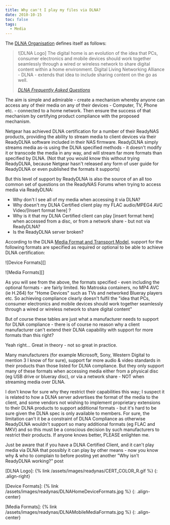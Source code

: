 ```yaml
---
title: Why can't I play my files via DLNA?
date: 2010-10-15
toc: false
tags:
  - Media
---
```


The [DLNA Organisation][] defines itself as follows:

> ![DLNA Logo] The digital home is an evolution of the idea that PCs, consumer electronics and mobile devices should work together seamlessly through a wired or wireless network to share digital content within a home environment. Digital Living Networking Alliance - DLNA - extends that idea to include sharing content on the go as well.
>
> <cite><a href="http://www.dlna.org/digital_living/faq/">DLNA Frequently Asked Questions</a></cite>

The aim is simple and admirable - create a mechanism whereby anyone can access any of their media on any of their devices - Computer, TV, Phone etc. - connected to a home network. Then ensure the success of that mechanism by certifying product compliance with the proposed mechanism.

Netgear has achieved DLNA certification for a number of their ReadyNAS products, providing the ability to stream media to client devices via their ReadyDLNA software included in their NAS firmware. ReadyDLNA simply streams media as-is using the DLNA specified methods - it doesn't modify it or transcode the media in any way, and will stream far more formats than specified by DLNA. (Not that you would know this without trying ReadyDLNA, because Netgear hasn't released any form of user guide for ReadyDLNA or even published the formats it supports)

But this level of support by ReadyDLNA is also the source of an all too common set of questions on the ReadyNAS Forums when trying to access media via ReadyDLNA:

* Why don't I see all of my media when accessing it via DLNA?
* Why doesn't my DLNA Certified client play my FLAC audio/MPEG4 AVC Video/[Insert format here] ?
* Why is it that my DLNA Certified client can play [insert format here] when accessed from a disc, or from a network share - but not via ReadyDLNA?
* Is the ReadyDLNA server broken?

According to the DLNA [Media Format and Transport Model][], support for the following formats are specified as required or optional to be able to achieve DLNA certification:

![Device Formats][]

![Media Formats][]

As you will see from the above, the formats specified - even including the optional formats - are fairly limited. No Matroska containers, no MP4 AVC (ie H.264) for "Home Devices" such as TVs and networked Blueray players etc. So achieving compliance clearly doesn't fulfil the "idea that PCs, consumer electronics and mobile devices should work together seamlessly through a wired or wireless network to share digital content"

But of course these tables are just what a manufacturer needs to support for DLNA compliance - there is of course no reason why a client manufacturer can't extend their DLNA capability with support for more formats than this right?

Yeah right... Great in theory - not so great in practice.

Many manufacturers (for example Microsoft, Sony, Western Digital to mention 3 I know of for sure), support far more audio & video standards in their products than those listed for DLNA compliance. But they only support many of these formats when accessing media either from a physical disc (eg USB drive or blueray disc), or via a network share - NOT when streaming media over DLNA.

I don't know for sure why they restrict their capabilities this way; I suspect it is related to how a DLNA server advertises the format of the media to the client, and some vendors not wishing to implement proprietary extensions to their DLNA products to support additional formats - but it's hard to be sure given the DLNA spec is only available to members. For sure, the limitation can't it be a constraint of DLNA Compliance as otherwise ReadyDLNA wouldn't support so many additional formats (eg FLAC and MKV) and so this must be a conscious decision by such manufacturers to restrict their products. If anyone knows better, PLEASE enlighten me.

Just be aware that if you have a DLNA Certified Client, and it can't play media via DLNA that possibly it can play by other means - now you know why & who to complain to before posting yet another "Why isn't ReadyDLNA working?" post

[DLNA Organisation]: https://dlna.org/

[Media Format and Transport Model]: http://www.dlna.org/industry/why_dlna/key_components/media_format/

[DLNA Logo]: {% link /assets/images/readynas/CERT_COLOR_R.gif %}
{: .align-right}

[Device Formats]: {% link /assets/images/readynas/DLNAHomeDeviceFormats.jpg %}
{: .align-center}

[Media Formats]: {% link /assets/images/readynas/DLNAMobileMediaFormats.jpg %}
{: .align-center}
